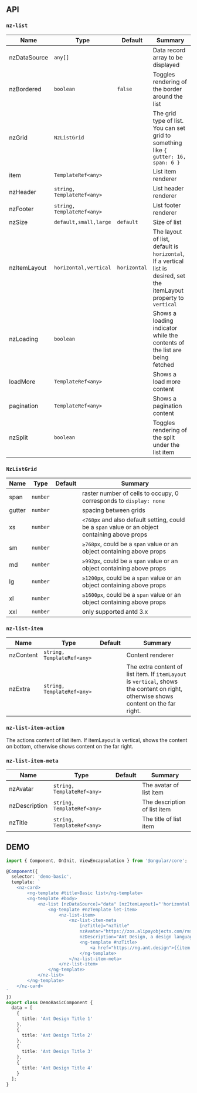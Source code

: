 ## API

### `nz-list`

| Name    | Type           | Default  | Summary |
| ------- | ------------- | ----- | ----- |
| nzDataSource | `any[]` |  | Data record array to be displayed |
| nzBordered | `boolean` | `false` | Toggles rendering of the border around the list |
| nzGrid | `NzListGrid` |  | The grid type of list. You can set grid to something like `{ gutter: 16, span: 6 }` |
| item | `TemplateRef<any>` |  | List item renderer |
| nzHeader | `string, TemplateRef<any>` |  | List header renderer |
| nzFooter | `string, TemplateRef<any>` |  | List footer renderer |
| nzSize | `default,small,large` | `default` | Size of list |
| nzItemLayout | `horizontal,vertical` | `horizontal` | The layout of list, default is `horizontal`, If a vertical list is desired, set the itemLayout property to `vertical` |
| nzLoading | `boolean` |  | Shows a loading indicator while the contents of the list are being fetched |
| loadMore | `TemplateRef<any>` |  | Shows a load more content |
| pagination | `TemplateRef<any>` |  | Shows a pagination content |
| nzSplit | `boolean` |  | Toggles rendering of the split under the list item |

### `NzListGrid`

| Name    | Type           | Default  | Summary |
| ------- | ------------- | ----- | ----- |
| span | `number` |  | raster number of cells to occupy, 0 corresponds to `display: none` |
| gutter | `number` |  | spacing between grids |
| xs | `number` |  | `<768px` and also default setting, could be a `span` value or an object containing above props |
| sm | `number` |  | `≥768px`, could be a `span` value or an object containing above props |
| md | `number` |  | `≥992px`, could be a `span` value or an object containing above props |
| lg | `number` |  | `≥1200px`, could be a `span` value or an object containing above props |
| xl | `number` |  | `≥1600px`, could be a `span` value or an object containing above props |
| xxl | `number` |  | only supported antd 3.x |

### `nz-list-item`

| Name    | Type           | Default  | Summary |
| ------- | ------------- | ----- | ----- |
| nzContent | `string, TemplateRef<any>` |  | Content renderer |
| nzExtra | `string, TemplateRef<any>` |  | The extra content of list item. If `itemLayout` is `vertical`, shows the content on right, otherwise shows content on the far right. |

### `nz-list-item-action`

The actions content of list item. If itemLayout is vertical, shows the content on bottom, otherwise shows content on the far right.

### `nz-list-item-meta`

| Name    | Type           | Default  | Summary |
| ------- | ------------- | ----- | ----- |
| nzAvatar | `string, TemplateRef<any>` |  | The avatar of list item |
| nzDescription | `string, TemplateRef<any>` |  | The description of list item |
| nzTitle | `string, TemplateRef<any>` |  | The title of list item |

## DEMO

```typescript
import { Component, OnInit, ViewEncapsulation } from '@angular/core';

@Component({
  selector: 'demo-basic',
  template: `
    <nz-card>
        <ng-template #title>Basic list</ng-template>
        <ng-template #body>
            <nz-list [nzDataSource]="data" [nzItemLayout]="'horizontal'">
                <ng-template #nzTemplate let-item>
                    <nz-list-item>
                        <nz-list-item-meta
                            [nzTitle]="nzTitle"
                            nzAvatar="https://zos.alipayobjects.com/rmsportal/ODTLcjxAfvqbxHnVXCYX.png"
                            nzDescription="Ant Design, a design language for background applications, is refined by Ant UED Team">
                            <ng-template #nzTitle>
                                <a href="https://ng.ant.design">{{item.title}}</a>
                            </ng-template>
                        </nz-list-item-meta>
                    </nz-list-item>
                </ng-template>
            </nz-list>
        </ng-template>
    </nz-card>
`
})
export class DemoBasicComponent {
  data = [
    {
      title: 'Ant Design Title 1'
    },
    {
      title: 'Ant Design Title 2'
    },
    {
      title: 'Ant Design Title 3'
    },
    {
      title: 'Ant Design Title 4'
    }
  ];
}
```

